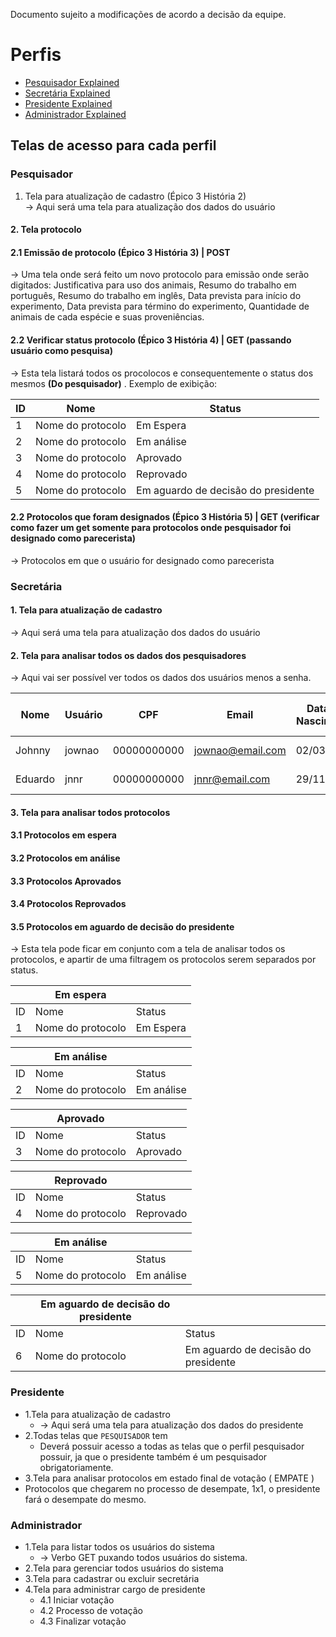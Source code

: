 
Documento sujeito a modificações de acordo a decisão da equipe.
# Perfis
- [Pesquisador Explained](#pesquisador)
- [Secretária Explained](#secretaria)
- [Presidente Explained](#presidente)
- [Administrador Explained](#adm)

## Telas de acesso para cada perfil

<a name="pesquisador"></a>
### Pesquisador
1. Tela para atualização de cadastro (Épico 3 História 2)  
-> Aqui será uma tela para atualização dos dados do usuário


#### 2. Tela protocolo  

#### 2.1 Emissão de protocolo  (Épico 3 História 3) | **POST**
-> Uma tela onde será feito um novo protocolo para emissão onde serão digitados: Justificativa para uso dos animais, Resumo do trabalho em português, Resumo do trabalho em inglês, Data prevista para início do experimento, Data prevista para término do experimento, Quantidade de animais de cada espécie e suas proveniências.  

#### 2.2 Verificar status protocolo (Épico 3 História 4)  | **GET (passando usuário como pesquisa)**
-> Esta tela listará todos os procolocos e consequentemente o status dos mesmos **(Do pesquisador)** . Exemplo de exibição:  

|ID|Nome|Status|
|--------|---------|-------|
|1| Nome do protocolo | Em Espera
|2| Nome do protocolo | Em análise
|3| Nome do protocolo | Aprovado
|4| Nome do protocolo | Reprovado
|5| Nome do protocolo | Em aguardo de decisão do presidente  

#### 2.2 Protocolos que foram designados (Épico 3 História 5)  |  **GET (verificar como fazer um get somente para protocolos onde pesquisador foi designado como parecerista)**
-> Protocolos em que o usuário for designado como parecerista

<a name="secretaria"></a>
### Secretária
#### 1. Tela para atualização de cadastro
-> Aqui será uma tela para atualização dos dados do usuário
#### 2. Tela para analisar todos os dados dos pesquisadores  
-> Aqui vai ser possível ver todos os dados dos usuários menos a senha.

|Nome|Usuário|CPF|Email|Data de Nascimento|Sexo|Campo de atuação|
|--------|---------|-------|--------|---------|-------|-------|
|Johnny| jownao | 00000000000 | jownao@email.com | 02/03/2001 | Masculino | Ciência física|
|Eduardo| jnnr | 00000000000 | jnnr@email.com | 29/11/2000 | Masculino | Ciência biológica |



#### 3. Tela para analisar todos protocolos  
#### 3.1 Protocolos em espera  
#### 3.2 Protocolos em análise  
#### 3.3 Protocolos Aprovados  
#### 3.4 Protocolos Reprovados  
#### 3.5 Protocolos em aguardo de decisão do presidente  

-> Esta tela pode ficar em conjunto com a tela de analisar todos os protocolos, e apartir de uma filtragem os protocolos serem separados por status.  


|| Em espera| |
|--------|---------|-------|
|ID|Nome|Status
|1| Nome do protocolo | Em Espera

|| Em análise| |
|--------|---------|-------|
|ID|Nome|Status
|2| Nome do protocolo | Em análise

|| Aprovado| |
|--------|---------|-------|
|ID|Nome|Status
|3| Nome do protocolo | Aprovado

|| Reprovado| |
|--------|---------|-------|
|ID|Nome|Status
|4| Nome do protocolo | Reprovado

|| Em análise| |
|--------|---------|-------|
|ID|Nome|Status
|5| Nome do protocolo | Em análise

|| Em aguardo de decisão do presidente| |
|--------|---------|-------|
|ID|Nome|Status
|6| Nome do protocolo | Em aguardo de decisão do presidente






<a name="presidente"></a>
### Presidente
* 1.Tela para atualização de cadastro
  * -> Aqui será uma tela para atualização dos dados do presidente
* 2.Todas telas que ``PESQUISADOR`` tem
  * Deverá possuir acesso a todas as telas que o perfil pesquisador possuir, ja que o presidente também é um pesquisador obrigatoriamente.
* 3.Tela para analisar protocolos em estado final de votação ( EMPATE )
* Protocolos que chegarem no processo de desempate, 1x1, o presidente fará o desempate do mesmo.

<a name="adm"></a>
### Administrador
* 1.Tela para listar todos os usuários do sistema
  * -> Verbo GET puxando todos usuários do sistema.
* 2.Tela para gerenciar todos usuários do sistema
* 3.Tela para cadastrar ou excluir secretária
* 4.Tela para administrar cargo de presidente  
  * 4.1 Iniciar votação  
  * 4.2 Processo de votação  
  * 4.3 Finalizar votação  
